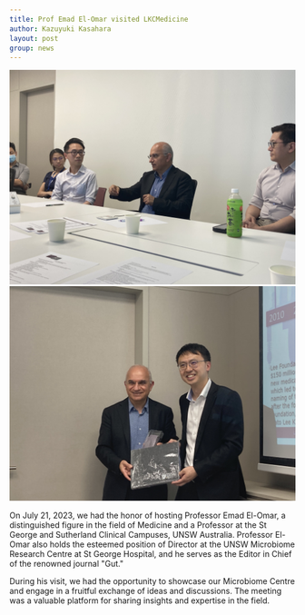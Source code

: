 ```yaml
---
title: Prof Emad El-Omar visited LKCMedicine
author: Kazuyuki Kasahara
layout: post
group: news
---
```

 <img src="/static/img/news/IMG_1165.jpeg"  class="img-fluid">

 <img src="/static/img/news/IMG_1168.jpeg"  class="img-fluid">

On July 21, 2023, we had the honor of hosting Professor Emad El-Omar, a distinguished figure in the field of Medicine and a Professor 
at the St George and Sutherland Clinical Campuses, UNSW Australia. Professor El-Omar also holds the esteemed position of Director at 
the UNSW Microbiome Research Centre at St George Hospital, and he serves as the Editor in Chief of the renowned journal "Gut."

During his visit, we had the opportunity to showcase our Microbiome Centre and engage in a fruitful exchange of ideas and 
discussions. The meeting was a valuable platform for sharing insights and expertise in the field. 
